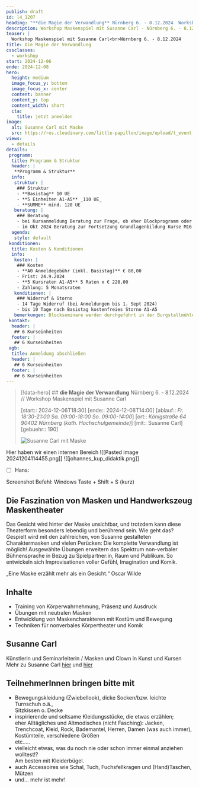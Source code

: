 ```yaml
---
publish: draft
id: l4_1207
heading: "**die Magie der Verwandlung** Nürnberg 6. - 8.12.2024  Workshop Maskenspiel mit Susanne Carl"
description: Workshop Maskenspiel mit Susanne Carl - Nürnberg 6. - 8.12.2024
teaser: |
  Workshop Maskenspiel mit Susanne Carl<br>Nürnberg 6. - 8.12.2024
title: Die Magie der Verwandlung
cssclasses:
  - workshop
start: 2024-12-06
ende: 2024-12-08
hero:
  height: medium
  image_focus_y: bottom
  image_focus_x: center
  content: banner
  content_y: top
  content_width: short
  cta:
    title: jetzt anmelden
image:
  alt: Susanne Carl mit Maske
  src: https://res.cloudinary.com/little-papillon/image/upload/t_event-banner-smart/v1719226155/dasei/susanne_carl_pmeiyy.png   
views:
  - details
details:
 programm:
  title: Programm & Struktur
  header: |
   **Programm & Struktur**
  info:
   struktur: |
    ### Struktur
    - **Basistag** 10 UE
    - **5 Einheiten A1-A5** _110 UE_
    - **SUMME** mind. 120 UE
   beratung: |
    ### Beratung
    - bei Kursanmeldung Beratung zur Frage, ob eher Blockprogramm oder Tageskursverlauf sinnvoll ist
    - im Okt 2024 Beratung zur Fortsetzung Grundlagenbildung Kurse M16 oder N16, sowie bei Bedarf Aufbaustufe Theaterpädagog:in (BuT)
  agenda:
   style: default    
 konditionen:
  title: Kosten & Konditionen
  info:
   kosten: |
    ### Kosten
    - **A0 Anmeldegebühr (inkl. Basistag)** € 80,00 
    - Frist: 24.9.2024
    - **5 Kursraten A1-A5** 5 Raten x € 220,00
    - Zahlung: 5 Monatsraten
   konditionen: |
    ### Widerruf & Storno
    - 14 Tage Widerruf (bei Anmeldungen bis 1. Sept 2024)
    - bis 10 Tage nach Basistag kostenfreies Storno A1-A5
   bemerkungen: Blockseminare werden durchgeführt in der Burgstallmühle 
 kontakt:
  header: |
   ## 6 Kurseinheiten
  footer: |
   ## 6 Kurseinheiten
 agb:
  title: Anmeldung abschließen
  header: |
   ## 6 Kurseinheiten
  footer: |
   ## 6 Kurseinheiten 
---
```

> [!data-hero] ## **die Magie der Verwandlung** Nürnberg 6. - 8.12.2024 // Workshop Maskenspiel mit Susanne Carl
> 
> [start:: 2024-12-06T18:30]
> [ende:: 2024-12-08T14:00]
> [ablauf:: _Fr. 18:30-21:00_  _Sa. 09:00-18:00_  _So. 09:00-14:00_]
> [ort:: _Königstraße 64_  _90402 Nürnberg_ _(kath. Hochschulgemeinde)_]
> [mit:: Susanne Carl]
> [gebuehr:: 190]
> 
> ![Susanne Carl mit Maske](https://res.cloudinary.com/little-papillon/image/upload/t_event-banner-smart/v1719226155/dasei/susanne_carl_pmeiyy.png)

Hier haben wir einen internen Bereich
![[Pasted image 20241204114455.png]]
![[johannes_kup_didaktik.png]]
- [ ] Hans:

Screenshot Befehl: Windows Taste + Shift + S (kurz)


<!-- PUBLISH-FROM-HERE -->
## Die Faszination von Masken und Handwerkszeug Maskentheater
Das Gesicht wird hinter der Maske unsichtbar, und trotzdem kann diese Theaterform besonders lebendig und berührend sein. Wie geht das? Gespielt wird mit den zahlreichen, von Susanne gestalteten Charaktermasken und vielen Perücken: Die komplette Verwandlung ist möglich! Ausgewählte Übungen erweitern das Spektrum non-verbaler Bühnensprache in Bezug zu Spielpartner:in, Raum und Publikum. So entwickeln sich Improvisationen voller Gefühl, Imagination und Komik.


„Eine Maske erzählt mehr als ein Gesicht.“ Oscar Wilde


## Inhalte  
- Training von Körperwahrnehmung, Präsenz und Ausdruck  
- Übungen mit neutralen Masken  
- Entwicklung von Maskencharakteren mit Kostüm und Bewegung  
- Techniken für nonverbales Körpertheater und Komik

## Susanne Carl
Künstlerin und Seminarleiterin / Masken und Clown in Kunst und Kursen  
Mehr zu Susanne Carl [hier](https://www.medienwerkstatt-franken.de/video/susanne-carl-portraet/) und [hier](https://www.susanne-carl.de/)

## TeilnehmerInnen bringen bitte mit

- Bewegungskleidung (Zwiebellook), dicke Socken/bzw. leichte Turnschuh o.ä.,  
    Sitzkissen o. Decke   
- inspirierende und seltsame Kleidungsstücke, die etwas erzählen;  
    eher Alltägliches und Altmodisches (nicht Fasching): Jacken, Trenchcoat, Kleid, Rock,
    Bademantel, Herren, Damen (was auch immer), Kostümteile, verschiedene Größen   
    etc…..  
- vielleicht etwas, was du noch nie oder schon immer einmal anziehen wolltest!?  
    Am besten mit Kleiderbügel. 
- auch Accessoires wie Schal, Tuch, Fuchsfellkragen und (Hand)Taschen, Mützen
- und… mehr ist mehr!

